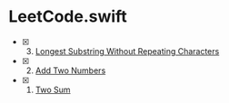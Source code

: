 # LeetCode.swift
- [x] 003. [Longest Substring Without Repeating Characters](https://leetcode.com/problems/longest-substring-without-repeating-characters/)
- [x] 002. [Add Two Numbers](https://leetcode.com/problems/add-two-numbers/)
- [x] 001. [Two Sum](https://leetcode.com/problems/two-sum/)